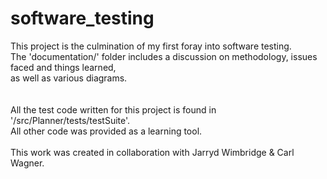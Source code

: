 # software_testing
This project is the culmination of my first foray into software testing. </br>
The 'documentation/' folder includes a discussion on methodology, issues faced and things learned,</br>
as well as various diagrams. </br>
</br>
</br>
All the test code written for this project is found in '/src/Planner/tests/testSuite'.</br>
All other code was provided as a learning tool.</br>
</br>
This work was created in collaboration with Jarryd Wimbridge & Carl Wagner. </br>

